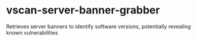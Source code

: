 # vscan-server-banner-grabber
Retrieves server banners to identify software versions, potentially revealing known vulnerabilities 
